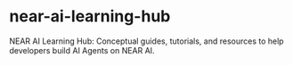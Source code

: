 # near-ai-learning-hub
NEAR AI Learning Hub: Conceptual guides, tutorials, and resources to help developers build AI Agents on NEAR AI. 
